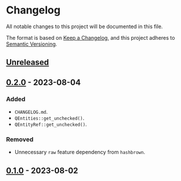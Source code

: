 # Changelog

All notable changes to this project will be documented in this file.

The format is based on [Keep a Changelog](https://keepachangelog.com/en/1.0.0/),
and this project adheres to [Semantic Versioning](https://semver.org/spec/v2.0.0.html).

## [Unreleased]

## [0.2.0] - 2023-08-04

### Added
- `CHANGELOG.md`.
- `QEntities::get_unchecked()`.
- `QEntityRef::get_unchecked()`.

### Removed
- Unnecessary `raw` feature dependency from `hashbrown`.

## [0.1.0] - 2023-08-02

[unreleased]: https://github.com/IanE9/qentities/compare/v0.2.0...HEAD
[0.2.0]: https://github.com/IanE9/qentities/compare/v0.1.0...v0.2.0
[0.1.0]: https://github.com/IanE9/qentities/releases/tag/v0.1.0
